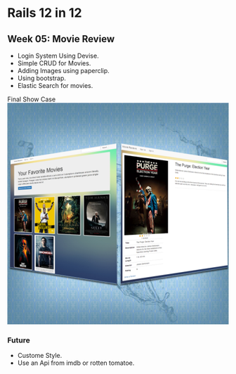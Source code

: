 # Rails 12 in 12
## Week 05: Movie Review

- Login System Using Devise.
- Simple CRUD for Movies.
- Adding Images using paperclip.
- Using bootstrap.
- Elastic Search for movies.

Final Show Case
![VIEW](https://github.com/MAshrafM/Rails_12_in_12/blob/master/r05_movie_review/show.jpg)

### Future
- Custome Style.
- Use an Api from imdb or rotten tomatoe.
